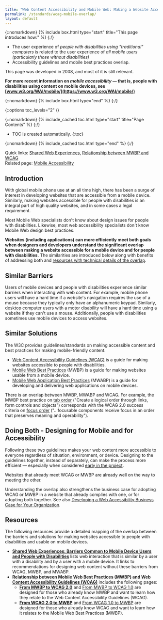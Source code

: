 ```yaml
---
title: "Web Content Accessibility and Mobile Web: Making a Website Accessible Both for People with Disabilities and for Mobile Devices"
permalink: /standards/wcag-mobile-overlap/
layout: default
---
```


{::nomarkdown}
{% include box.html type="start" title="This page introduces how:" %}
{:/}

-   The user experience of *people with disabilities using "traditional"
    computers* is related to the user experience of *all mobile users
    (particularly those without disabilities)*
-   Accessibility guidelines and mobile best practices overlap.

This page was developed in 2008, and most of it is still relevant.

**For more recent information on *mobile accessibility* — that is,
people with disabilities using content on mobile devices, see
[www.w3.org/WAI/mobile/](https://www.w3.org/WAI/mobile/)**

{::nomarkdown}
{% include box.html type="end" %}
{:/}

{::options toc_levels="2" /}

{::nomarkdown}
{% include_cached toc.html type="start" title="Page Contents" %}
{:/}

-   TOC is created automatically.
{:toc}

{::nomarkdown}
{% include_cached toc.html type="end" %}
{:/}

Quick links: [Shared Web
Experiences](http://www.w3.org/WAI/mobile/experiences), [Relationship
between MWBP and WCAG](http://www.w3.org/TR/mwbp-wcag/) <br>
Related page: [Mobile Accessibility](http://www.w3.org/WAI/mobile/)

## Introduction

With global mobile phone use at an all time high, there has been a surge
of interest in developing websites that are accessible from a mobile
device. Similarly, making websites accessible for people with
disabilities is an integral part of high quality websites, and in some
cases a legal requirement.

Most Mobile Web specialists don't know about design issues for people
with disabilities. Likewise, most web accessibility specialists don't
know Mobile Web design best practices.

**Websites (including applications) can more efficiently meet both goals
when designers and developers understand the significant overlap between
making a website accessible for a mobile device and for people with
disabilities.** The similarities are introduced below along with
benefits of addressing both and [resources with technical details of the
overlap](#doc_resources).

## Similar Barriers

Users of mobile devices and people with disabilities experience similar
barriers when interacting with web content. For example, mobile phone
users will have a hard time if a website's navigation requires the use
of a mouse because they typically only have an alphanumeric keypad.
Similarly, desktop computer users with a motor disability will have a
hard time using a website if they can't use a mouse. Additionally,
people with disabilities sometimes use mobile devices to access
websites.

## Similar Solutions

The W3C provides guidelines/standards on making accessible content and
best practices for making mobile-friendly content.

-   [Web Content Accessibility Guidelines
    (WCAG)](http://www.w3.org/WAI/intro/wcag.php) is a guide for making
    websites accessible to people with disabilities.
-   [Mobile Web Best Practices](http://www.w3.org/TR/mobile-bp/) (MWBP)
    is a guide for making websites usable from a mobile device.
-   [Mobile Web Application Best Practices](http://www.w3.org/TR/mwabp/)
    (MWABP) is a guide for developing and delivering web applications on
    mobile devices.

There is an overlap between MWBP, MWABP and WCAG. For example, the MWBP
best practice on [tab order](http://www.w3.org/TR/mobile-bp/#TAB_ORDER)
("Create a logical order through links, form controls and objects")
corresponds with the WCAG 2.0 success criteria on [focus
order](http://www.w3.org/TR/WCAG20/#navigation-mechanisms-focus-order)
("...focusable components receive focus in an order that preserves
meaning and operability").

## Doing Both - Designing for Mobile and for Accessibility

Following these two guidelines makes your web content more accessible to
everyone regardless of situation, environment, or device. Designing to
the guidelines together, instead of separately, can make the process
more efficient — especially when considered [early in the
project](http://www.w3.org/WAI/users/involving).

Websites that already meet WCAG or MWBP are already well on the way to
meeting the other.

Understanding the overlap also strengthens the business case for
adopting WCAG or MWBP in a website that already complies with one, or
for adopting both together. See also [Developing a Web Accessibility
Business Case for Your
Organization](http://www.w3.org/WAI/bcase/Overview).

## Resources

The following resources provide a detailed mapping of the overlap
between the barriers and solutions for making websites accessible to
people with disabilities and usable on mobile devices.

-   [**Shared Web Experiences: Barriers Common to Mobile Device Users
    and People with
    Disabilities**](http://www.w3.org/WAI/mobile/experiences) lists web
    interaction that is similar by a user with a disability and by a
    user with a mobile device. It links to recommendations
    for designing web content without these barriers from WCAG, MWBP,
    and MWABP.
-   [**Relationship between Mobile Web Best Practices (MWBP) and Web
    Content Accessibility Guidelines
    (WCAG)**](http://www.w3.org/TR/mwbp-wcag/) includes the following
    pages:
    -   [**From MWBP to WCAG
        2.0**](http://www.w3.org/TR/mwbp-wcag/mwbp-wcag20.html)
        and [From MWBP to WCAG
        1.0](http://www.w3.org/TR/mwbp-wcag/mwbp-wcag10.html) are
        designed for those who already know MWBP and want to learn how
        they relate to the Web Content Accessibility Guidelines (WCAG).
    -   [**From WCAG 2.0 to
        MWBP**](http://www.w3.org/TR/mwbp-wcag/wcag20-mwbp.html) and
        [From WCAG 1.0 to
        MWBP](http://www.w3.org/TR/mwbp-wcag/wcag10-mwbp.html) are
        designed for those who already know WCAG and want to learn how
        it relates to the Mobile Web Best Practices (MWBP).